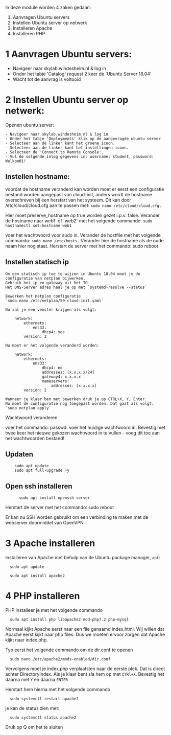 In deze module worden 4 zaken gedaan:

  1. Aanvragen Ubuntu servers
  2. Instellen Ubuntu server op netwerk
  3. Installeren Apache
  4. Installeren PHP
  
# 1 Aanvragen Ubuntu servers:

- Navigeer naar skylab.windesheim.nl & log in
- Onder het tabje 'Catalog' request 2 keer de 'Ubuntu Server 18.04'
- Wacht tot de aanvrag is voltooid
  
# 2 Instellen Ubuntu server op netwerk:

  Openen ubuntu server:

    - Navigeer naar skylab.windesheim.nl & log in
    - Onder het tabje 'Deployments' klik op de aangevragde ubuntu server
    - Selecteer aan de linker kant het groene icoon.
    - Selecteer aan de linker kant het instellingen icoon.
    - Selecteer de 'Connect to Remote Console'.
    - Vul de volgende inlog gegevens in: username: student, password: Welkom01!
  
## Instellen hostname:

voordat de hostname veranderd kan worden moet er eerst een configuratie bestand worden aangepast van cloud-init, anders        wordt de hostname overschreven bij een herstart van het systeem. 
Dit kan door /etc/cloud/cloud.cfg aan te passen met: 
`sudo nano /etc/cloud/cloud.cfg.`

Hier moet preserve_hostname op true worden gezet i.p.v. false.
Verander de hostname naar web1' of 'web2' met het volgende commando: 
`sudo hostnamectl set-hostname web1` 

voer het wachtwoord voor sudo in.
Verander de hostfile met het volgende commando: 
  `sudo nano /etc/hosts.`
  Verander hier de hostname als de oude naam hier nog staat.
Herstart de server met het commando: sudo reboot

## Instellen statisch ip
    
    Om een statisch ip toe te wijzen in Ubuntu 18.04 moet je de configuratie van netplan bijwerken.  
    Gebruik het ip en gateway uit het TO
    Het DNS-Server adres haal je op met `systemd-resolve --status`  

    Bewerken het netplan configuratie 
    `sudo nano /etc/netplan/50-cloud-init.yaml`

    Nu zal je een venster krijgen als volgt:

        network:
            ethernets:
                ens33:
                    dhcp4: yes
            version: 2

    Nu moet er het volgende veranderd worden:

        network:
            ethernets:
                ens33:
                    dhcp4: no
                    addresses: [x.x.x.x/24]
                    gateway4: x.x.x.x
                    nameservers:
                        addresses: [x.x.x.x]
            version: 2

    Wanneer je klaar ben met bewerken druk je op CTRL+X, Y, Enter.  
    Nu moet de configuratie nog toegepast worden. Dat gaat als volgt:  
    `sudo netplan apply`

  Wachtwoord veranderen
  
  voer het commando: passwd. voer het huidige wachtwoord in. Bevestig met twee keer het nieuwe gekozen wachtwoord in te vullen - voeg dit toe aan het wachtwoorden bestand!
  
  ## Updaten
        sudo apt update
        sudo apt full-upgrade -y
  
  ## Open ssh installeren
          sudo apt install openssh-server
          
  Herstart de server met het commando: 
          sudo reboot
  
  Er kan nu SSH worden gebruikt om een verbinding te maken met de webserver doormiddel van OpenVPN

# 3 Apache installeren
Installeren van Apache met behulp van de Ubuntu package manager, `apt`:

      sudo apt update
      
      sudo apt install apache2

# 4 PHP installeren

PHP installeer je met het volgende commando

      sudo apt install php libapache2-mod-php7.2 php-mysql
      
Normaal kijkt Apache eerst naar een file genaamd index.html. Wij willen dat Apache eerst kijkt naar php files. Dus we moeten ervoor zorgen dat Apache kijkt naar index.php. 

Typ eerst het volgende commando om de dir.conf te openen

      sudo nano /etc/apache2/mods-enabled/dir.conf
      
Vervolgens moet je index.php verplaatsten naar de eerste plek. Dat is direct achter DirectoryIndex. Als je klaar bent sla hem op met `CTRl+X`. Bevestig het daarna met `Y` en daarna `ENTER`

Herstart hem hierna met het volgende commando

      sudo systemctl restart apache2
      
je kan de status zien met:

      sudo systemctl status apache2
      
Druk op Q om het te sluiten




